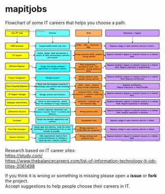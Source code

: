 # mapitjobs
Flowchart of some IT careers that helps you choose a path.

<img src="https://raw.githubusercontent.com/tifannyknox/mapitjobs/master/map_it_jobs.jpg">


Research based on IT career sites:<br>
https://study.com/
<br>
https://www.thebalancecareers.com/list-of-information-technology-it-job-titles-2061498

If you think it is wrong or something is missing please open a <b>issue</b> or <b>fork</b> the project.
<br>
Accept suggestions to help people choose their careers in IT.
